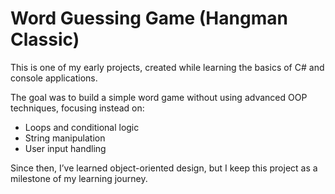 # Word Guessing Game (Hangman Classic)

This is one of my early projects, created while learning the basics of C# and console applications.

The goal was to build a simple word game without using advanced OOP techniques, focusing instead on:
- Loops and conditional logic
- String manipulation
- User input handling

Since then, I’ve learned object-oriented design, but I keep this project as a milestone of my learning journey.

